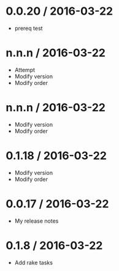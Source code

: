 
0.0.20 / 2016-03-22
==================

  * prereq test

n.n.n / 2016-03-22
==================

  * Attempt
  * Modify version
  * Modify order

n.n.n / 2016-03-22
==================

  * Modify version
  * Modify order

0.1.18 / 2016-03-22
==================

  * Modify version
  * Modify order


0.0.17 / 2016-03-22
==================
 * My release notes



0.1.8 / 2016-03-22
==================

  * Add rake tasks
